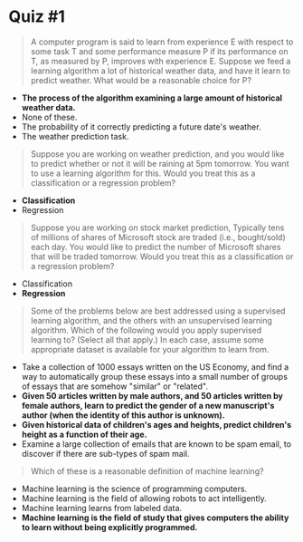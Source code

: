# Quiz #1

> A computer program is said to learn from experience E with respect to some task T and some performance measure P if its performance on T, as measured by P, improves with experience E. Suppose we feed a learning algorithm a lot of historical weather data, and have it learn to predict weather. What would be a reasonable choice for P?

* __The process of the algorithm examining a large amount of historical weather data.__
* None of these.
* The probability of it correctly predicting a future date's weather.
* The weather prediction task.


> Suppose you are working on weather prediction, and you would like to predict whether or not it will be raining at 5pm tomorrow. You want to use a learning algorithm for this. Would you treat this as a classification or a regression problem?

* __Classification__
* Regression


> Suppose you are working on stock market prediction, Typically tens of millions of shares of Microsoft stock are traded (i.e., bought/sold) each day. You would like to predict the number of Microsoft shares that will be traded tomorrow. Would you treat this as a classification or a regression problem?

* Classification
* __Regression__

> Some of the problems below are best addressed using a supervised learning algorithm, and the others with an unsupervised learning algorithm. Which of the following would you apply supervised learning to? (Select all that apply.) In each case, assume some appropriate dataset is available for your algorithm to learn from.

* Take a collection of 1000 essays written on the US Economy, and find a way to automatically group these essays into a small number of groups of essays that are somehow "similar" or "related".
* __Given 50 articles written by male authors, and 50 articles written by female authors, learn to predict the gender of a new manuscript's author (when the identity of this author is unknown).__
* __Given historical data of children's ages and heights, predict children's height as a function of their age.__
* Examine a large collection of emails that are known to be spam email, to discover if there are sub-types of spam mail.

> Which of these is a reasonable definition of machine learning?

* Machine learning is the science of programming computers.
* Machine learning is the field of allowing robots to act intelligently.
* Machine learning learns from labeled data.
* __Machine learning is the field of study that gives computers the ability to learn without being explicitly programmed.__